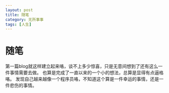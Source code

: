 ```yaml
---
layout: post
title: 随笔
category: 无所事事
tags: [人生]
---
```


# 随笔
第一篇blog就这样建立起来咯，谈不上多少惊喜，只是无意间想到了还有这么一件事情需要去做。
也算是完成了一直以来的一个小的想法，总算是显得有点逼格咯。
发现自己越来越像一个程序员咯，不知道这个算是一件幸运的事情，还是一件悲伤的事情。
